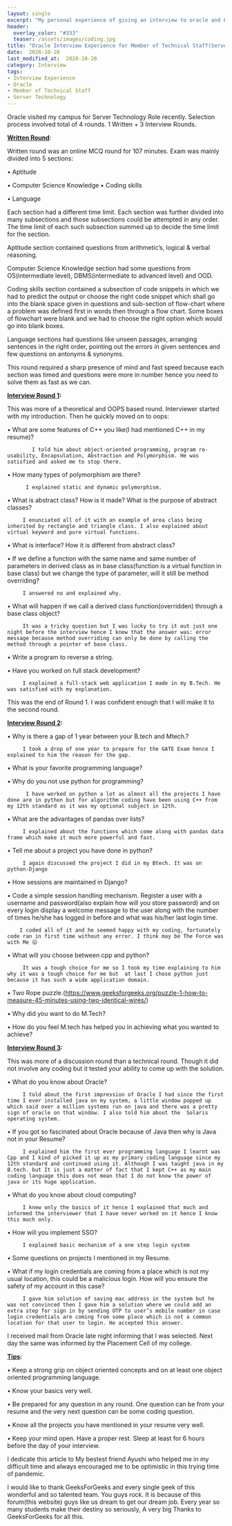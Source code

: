 ```yaml
---
layout: single
excerpt: "My personal experience of giving an interview to oracle and being selected in it."
header:
  overlay_color: "#333"
  teaser: /assets/images/coding.jpg
title: "Oracle Interview Experience for Member of Technical Staff(Server Technology) 2020"
date:  2020-10-20
last_modified_at:  2020-10-20
category: Interview
tags:
- Interview Experience
- Oracle
- Member of Technical Staff
- Server Technology
---
```


Oracle visited my campus for Server Technology Role recently. Selection process involved total of 4 rounds. 1 Written + 3 Interview Rounds.  

<u>**Written Round**</u>:

Written round was an online MCQ round for 107 minutes. Exam was mainly divided into 5 sections:

• Aptitude

• Computer Science Knowledge
• Coding skills

• Language

Each section had a different time limit. Each section was further divided into many subsections and those subsections could be attempted in any order. The time limit of each such subsection summed up to decide the time limit for the section.  

Aptitude section contained questions from arithmetic’s, logical & verbal reasoning.

Computer Science Knowledge section had some questions from OS(intermediate level), DBMS(intermediate to advanced level) and OOD.  

Coding skills section contained a subsection of code snippets in which we had to predict the output or choose the right code snippet which shall go into the blank space given in questions and sub-section of flow-chart where a problem was defined first in words then through a flow chart. Some boxes of flowchart were blank and we had to choose the right option which would go into blank boxes.  

Language sections had questions like unseen passages, arranging sentences in the right order, pointing out the errors in given sentences and few questions on antonyms & synonyms.

This round required a sharp presence of mind and fast speed because each section was timed and questions were more in number hence you need to solve them as fast as we can.



**<u>Interview Round 1</u>:**

This was more of a theoretical and OOPS based round. Interviewer started with my introduction. Then he quickly moved on to oops:

• What are some features of C++ you like(I had mentioned C++ in my resume)?

            I told him about object-oriented programming, program re-usability, Encapsulation, Abstraction and Polymorphism. He was satisfied and asked me to stop there.

• How many types of polymorphism are there?

          I explained static and dynamic polymorphism.  

• What is abstract class? How is it made? What is the purpose of abstract classes?

         I enunciated all of it with an example of area class being inherited by rectangle and triangle class. I also explained about virtual keyword and pure virtual functions.

• What is interface? How it is different from abstract class?

• If we define a function with the same name and same number of parameters in derived class as in base class(function is a virtual function in base class) but we change the type of parameter, will it still be method overriding?



         I answered no and explained why.

• What will happen if we call a derived class function(overridden) through a base class object?

         It was a tricky question but I was lucky to try it out just one night before the interview hence I knew that the answer was: error message because method overriding can only be done by calling the method through a pointer of base class.

• Write a program to reverse a string.

• Have you worked on full stack development?

         I explained a full-stack web application I made in my B.Tech. He was satisfied with my explanation.

This was the end of Round 1. I was confident enough that I will make it to the second round.

**<u>Interview Round 2</u>:**

• Why is there a gap of 1 year between your B.tech and Mtech.?

         I took a drop of one year to prepare for the GATE Exam hence I explained to him the reason for the gap.



• What is your favorite programming language?

• Why do you not use python for programming?

          I have worked on python a lot as almost all the projects I have done are in python but for algorithm coding have been using C++ from my 12th standard as it was my optional subject in 12th.

• What are the advantages of pandas over lists?

         I explained about the functions which come along with pandas data frame which make it much more powerful and fast.

• Tell me about a project you have done in python?

         I again discussed the project I did in my Btech. It was on python-Django

• How sessions are maintained in Django?

• Code a simple session handling mechanism. Register a user with a username and password(also explain how will you store password) and on every login display a welcome message to the user along with the number of times he/she has logged in before and what was his/her last login time.

        I coded all of it and he seemed happy with my coding, fortunately code ran in first time without any error. I think may be The Force was with Me 😛



• What will you choose between cpp and python?

         It was a tough choice for me so I took my time explaining to him why it was a tough choice for me but  at last I chose python just because it has such a wide application domain.

• Two Rope puzzle.(https://www.geeksforgeeks.org/puzzle-1-how-to-measure-45-minutes-using-two-identical-wires/)

• Why did you want to do M.Tech?

• How do you feel M.tech has helped you in achieving what you wanted to achieve?

**<u>Interview Round 3</u>:**

This was more of a discussion round than a technical round. Though it did not involve any coding but it tested your ability to come up with the solution.

• What do you know about Oracle?

         I told about the first impression of Oracle I had since the first time I ever installed java on my system, a little window popped up which said over a million systems run on java and there was a pretty sign of oracle on that window. I also told him about the  Solaris operating system.

• If you got so fascinated about Oracle because of Java then why is Java not in your Resume?



         I explained him the first ever programming language I learnt was Cpp and I kind of picked it up as my primary coding language since my 12th standard and continued using it. Although I was taught java in my B.tech. but It is just a matter of fact that I kept C++ as my main coding language this does not mean that I do not know the power of java or its huge application.

• What do you know about cloud computing?

         I knew only the basics of it hence I explained that much and informed the interviewer that I have never worked on it hence I know this much only.

• How will you implement SSO?

         I explained basic mechanism of a one step login system

• Some questions on projects I mentioned in my Resume.

• What if my login credentials are coming from a place which is not my usual location, this could be a malicious login. How will you ensure the safety of my account in this case?

         I gave him solution of saving mac address in the system but he was not convinced then I gave him a solution where we could add an extra step for sign in by sending OTP to user’s mobile number in case login credentials are coming from some place which is not a common location for that user to login. He accepted this answer.

I received mail from Oracle late night informing that I was selected. Next day the same was informed by the Placement Cell of my college.  

**<u>Tips</u>:**



• Keep a strong grip on object oriented concepts and on at least one object oriented programming language.

• Know your basics very well.

• Be prepared for any question in any round. One question can be from your resume and the very next question can be some coding question.

• Know all the projects you have mentioned in your resume very well.

• Keep your mind open. Have a proper rest. Sleep at least for 6 hours before the day of your interview.

I dedicate this article to My bestest friend Ayushi who helped me in my difficult time and always encouraged me to be optimistic in this trying time of pandemic.  

I would like to thank GeeksForGeeks and every single geek of this wonderful and so talented team. You guys rock. It is because of this forum(this website) guys like us dream to get our dream job. Every year so many students make their destiny so seriously, A very big Thanks to GeeksForGeeks for all this.

